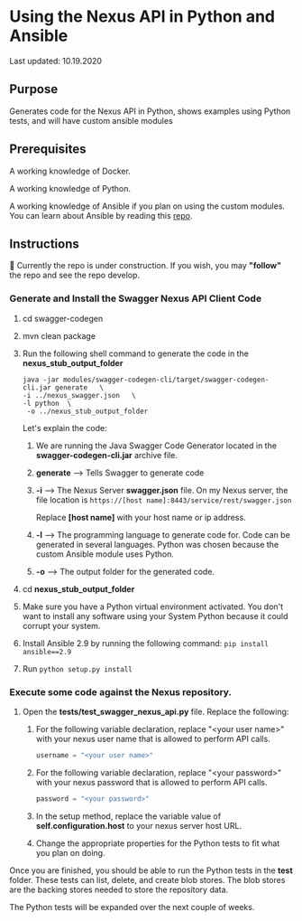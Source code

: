 # Using the Nexus API in Python and Ansible

Last updated: 10.19.2020

## Purpose

Generates code for the Nexus API in Python, shows examples using Python tests, 
and will have custom ansible modules

## Prerequisites

A working knowledge of Docker.

A working knowledge of Python.

A working knowledge of Ansible if you plan on using the custom modules.  
You can learn about Ansible by reading this 
[repo](https://github.com/bretmullinix/ansible-for-beginners).

## Instructions

:construction:  Currently the repo is under construction.  If you wish, you
may **"follow"** the repo and see the repo develop.

### Generate and Install the Swagger Nexus API Client Code
1. cd swagger-codegen
1. mvn clean package
1. Run the following shell command to generate the code in the **nexus_stub_output_folder**

    ```shell script
    java -jar modules/swagger-codegen-cli/target/swagger-codegen-cli.jar generate   \
    -i ../nexus_swagger.json   \
    -l python  \
     -o ../nexus_stub_output_folder
    ```
    
    Let's explain the code:
    
    1. We are running the Java Swagger Code Generator located in the **swagger-codegen-cli.jar**
       archive file.
       
    1. **generate** --> Tells Swagger to generate code
    
    1. **\-i** --> The Nexus Server **swagger.json** file.  On my Nexus server, the file location is 
      `https://[host name]:8443/service/rest/swagger.json`
       
       Replace **[host name]** with your host name or ip address.
       
    1. **\-l** --> The programming language to generate code for.  Code can be generated in
       several languages.  Python was chosen because the custom Ansible module uses Python.
       
    1. **\-o** --> The output folder for the generated code.
    
1. cd **nexus_stub_output_folder**

1. Make sure you have a Python virtual environment activated.  You don't want to install any
   software using your System Python because it could corrupt your system.
   
1. Install Ansible 2.9 by running the following command:  `pip install ansible==2.9`

1. Run `python setup.py install`

### Execute some code against the Nexus repository.

1. Open the **tests/test_swagger_nexus_api.py** file. Replace the following:

   1. For the following variable declaration, replace "\<your user name\>" with
      your nexus user name that is allowed to perform API calls.
      
      ```python
      username = "<your user name>"
      ```
      
   1. For the following variable declaration, replace "\<your password\>" with
      your nexus password that is allowed to perform API calls.
      
      ```python
      password = "<your password>"
      ```
   
   1. In the setup method, replace the variable value of **self.configuration.host**
      to your nexus server host URL.
   
   1. Change the appropriate properties for the Python tests to fit what you plan on
      doing.

Once you are finished, you should be able to run the Python tests in the **test** folder.
These tests can list, delete, and create blob stores.  The blob stores are the backing
stores needed to store the repository data.

The Python tests will be expanded over the next couple of weeks.